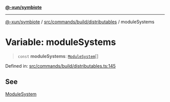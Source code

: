 [**@-xun/symbiote**](../../../../../README.md)

***

[@-xun/symbiote](../../../../../README.md) / [src/commands/build/distributables](../README.md) / moduleSystems

# Variable: moduleSystems

> `const` **moduleSystems**: [`ModuleSystem`](../enumerations/ModuleSystem.md)[]

Defined in: [src/commands/build/distributables.ts:145](https://github.com/Xunnamius/symbiote/blob/feca973a0a29b4194f5e9720a5df04c799f6fa94/src/commands/build/distributables.ts#L145)

## See

[ModuleSystem](../enumerations/ModuleSystem.md)
